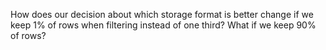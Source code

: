 How does our decision about which storage format is better change
if we keep 1% of rows when filtering instead of one third?
What if we keep 90% of rows?

